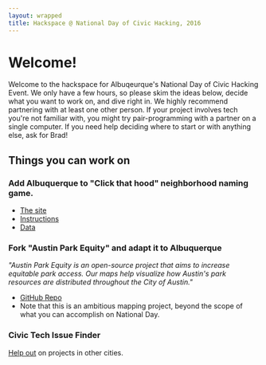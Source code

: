 ```yaml
---
layout: wrapped
title: Hackspace @ National Day of Civic Hacking, 2016
---
```


# Welcome!
Welcome to the hackspace for Albuqeurque's National Day of Civic Hacking Event. We only have a few hours, so please skim the ideas below, decide what you want to work on, and dive right in. We highly recommend partnering with at least one other person. If your project involves tech you're not familiar with, you might try pair-programming with a partner on a single computer. If you need help deciding where to start or with anything else, ask for Brad!

## Things you can work on

### Add Albuquerque to "Click that hood" neighborhood naming game.
* [The site](http://click-that-hood.com/)
* [Instructions](https://github.com/codeforamerica/click_that_hood/wiki/How-to-add-a-city-to-Click-That-%E2%80%99Hood)
* [Data](https://www.cabq.gov/gis/geographic-information-systems-data)

### Fork "Austin Park Equity" and adapt it to Albuquerque
*"Austin Park Equity is an open-source project that aims to increase equitable park access. Our maps help visualize how Austin's park resources are distributed throughout the City of Austin."*

* [GitHub Repo](https://github.com/open-austin/austin-park-equity)
* Note that this is an ambitious mapping project, beyond the scope of what you can accomplish on National Day. 

### Civic Tech Issue Finder
[Help out](http://www.codeforamerica.org/geeks/civicissues) on projects in other cities.

